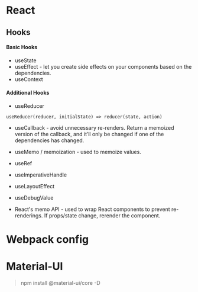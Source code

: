 # React
## Hooks
#### Basic Hooks
- useState 
- useEffect - let you create side effects on your components based on the dependencies.
- useContext
#### Additional Hooks
- useReducer
```
useReducer(reducer, initialState) => reducer(state, action)
```
- useCallback - avoid unnecessary re-renders. Return a memoized version of the callback, and it’ll only be changed if one of the dependencies has changed.
- useMemo / memoization - used to memoize values.
- useRef
- useImperativeHandle
- useLayoutEffect
- useDebugValue

-  React's memo API - used to wrap React components to prevent re-renderings. If props/state change, rerender the component.

# Webpack config

# Material-UI
> npm install @material-ui/core -D
